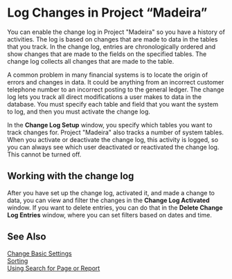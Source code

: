 <properties
	pageTitle="Log Changes in Project “Madeira”| Project “Madeira”"
    description="Log changes made by users."
	services="project-madeira"
	documentationCenter=""
	authors="edupont04"/>
<tags
    ms.service="project-madeira"
    ms.topic="get-started-article"
    ms.devlang="na"
    ms.tgt_pltfrm="na"
    ms.workload="na"
    ms.date="09/08/2016"
    ms.author="edupont04" />

# Log Changes in Project “Madeira”
You can enable the change log in Project "Madeira" so you have a history of activities. The log is based on changes that are made to data in the tables that you track. In the change log, entries are chronologically ordered and show changes that are made to the fields on the specified tables. The change log collects all changes that are made to the table.  

A common problem in many financial systems is to locate the origin of errors and changes in data. It could be anything from an incorrect customer telephone number to an incorrect posting to the general ledger. The change log lets you track all direct modifications a user makes to data in the database. You must specify each table and field that you want the system to log, and then you must activate the change log.  

In the **Change Log Setup** window, you specify which tables you want to track changes for. Project "Madeira" also tracks a number of system tables. When you activate or deactivate the change log, this activity is logged, so you can always see which user deactivated or reactivated the change log. This cannot be turned off.  

## Working with the change log
After you have set up the change log, activated it, and made a change to data, you can view and filter the changes in the **Change Log Activated** window. If you want to delete entries, you can do that in the **Delete Change Log Entries** window, where you can set filters based on dates and time.  

## See Also
[Change Basic Settings](ui-change-basic-settings.md)  
[Sorting](ui-sorting.md)  
[Using Search for Page or Report](ui-search.md)  
